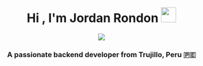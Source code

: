 <h1 align="center"><b>Hi , I'm Jordan Rondon </b><img src="https://media.giphy.com/media/hvRJCLFzcasrR4ia7z/giphy.gif" width="35"></h1>

<p align="center">
  <a href="https://github.com/DenverCoder1/readme-typing-svg"><img src="https://readme-typing-svg.herokuapp.com?font=Time+New+Roman&color=cyan&size=25&center=true&vCenter=true&width=600&height=100&lines=Hi+I'm+Jordan👋,;Hi+I'm+Angel🤙,;Hi+I'm+Jordy✌,;"></a>
</p>

<h3 align="center">A passionate backend developer from Trujillo, Peru &#127477;&#127466</h3>
<!--
<p align="left"> <img src="https://komarev.com/ghpvc/?username=JordanRondon&label=Profile%20views&color=0e75b6&style=flat" alt="100rabhcsmc" /> </p>
-->

<!--
**JordanRondon/JordanRondon** is a ✨ _special_ ✨ repository because its `README.md` (this file) appears on your GitHub profile.

Here are some ideas to get you started:

- 🔭 I’m currently working on ...
- 🌱 I’m currently learning ...
- 👯 I’m looking to collaborate on ...
- 🤔 I’m looking for help with ...
- 💬 Ask me about ...
- 📫 How to reach me: ...
- 😄 Pronouns: ...
- ⚡ Fun fact: ...
-->
